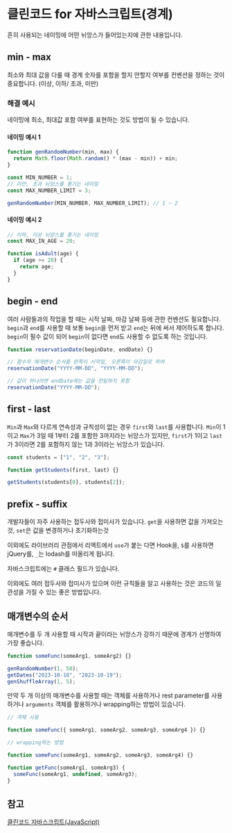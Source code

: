 # 클린코드 for 자바스크립트(경계)

흔히 사용되는 네이밍에 어떤 뉘앙스가 들어있는지에 관한 내용입니다.

## min - max

최소와 최대 값을 다룰 때 경계 숫자를 포함을 할지 안할지 여부를 컨벤션을 정하는 것이 중요합니다.
(이상, 이하/ 초과, 미만)

### 해결 예시

네이밍에 최소, 최대값 포함 여부를 표현하는 것도 방법이 될 수 있습니다.

#### 네이밍 예시 1

```javascript
function genRandomNumber(min, max) {
  return Math.floor(Math.random() * (max - min)) + min;
}

const MIN_NUMBER = 1;
// 미만, 초과 뉘앙스를 풍기는 네이밍
const MAX_NUMBER_LIMIT = 3;

genRandomNumber(MIN_NUMBER, MAX_NUMBER_LIMIT); // 1 ~ 2
```

#### 네이밍 예시 2

```javascript
// 이하, 이상 뉘앙스를 풍기는 네이밍
const MAX_IN_AGE = 20;

function isAdult(age) {
  if (age >= 20) {
    return age;
  }
}
```

## begin - end

여러 사람들과의 작업을 할 때는 시작 날짜, 마감 날짜 등에 관한 컨벤션도 필요합니다.
`begin`과 `end`를 사용할 때 보통 `begin`을 먼저 받고 `end`는 뒤에 써서 제어하도록 합니다.
`begin`이 필수 값이 되어 `begin`이 없다면 `end`도 사용할 수 없도록 하는 것입니다.

```javascript
function reservationDate(beginDate, endDate) {}

// 함수의 매개변수 순서를 왼쪽이 시작일, 오른쪽이 마감일로 하여
reservationDate("YYYY-MM-DD", "YYYY-MM-DD");

// 값이 하나라면 endDate에는 값을 전달하지 못함
reservationDate("YYYY-MM-DD");
```

## first - last

`Min`과 `Max`와 다르게 연속성과 규칙성이 없는 경우 `first`와 `last`를 사용합니다.
`Min`이 1이고 `Max`가 3일 때 1부터 2를 포함한 3까지라는 뉘앙스가 있지만,
`first`가 1이고 `last`가 3이라면 2를 포함하지 않는 1과 3이라는 뉘앙스가 있습니다.

```javascript
const students = ["1", "2", "3"];

function getStudents(first, last) {}

getStudents(students[0], students[2]);
```

## prefix - suffix

개발자들이 자주 사용하는 접두사와 접미사가 있습니다.
`get`을 사용하면 값을 가져오는 것, `set`은 값을 변경하거나 초기화하는것

이외에도 라이브러리 관점에서 리엑트에서 `use`가 붙는 다면 Hook을, `$`를 사용하면 jQuery를, `_`는 lodash를 떠올리게 됩니다.

자바스크립트에는 `#` 클래스 필드가 있습니다.

이외에도 여러 접두사와 접미사가 있으며 이런 규칙들을 알고 사용하는 것은 코드의 일관성을 가질 수 있는 좋은 방법입니다.

## 매개변수의 순서

매개변수를 두 개 사용할 때 시작과 끝이라는 뉘앙스가 강하기 때문에 경계가 선명하여 가장 좋습니다.

```javascript
function someFunc(someArg1, someArg2) {}

genRandomNumber(1, 50);
getDates("2023-10-18", "2023-10-19");
genShuffleArray(1, 5);
```

만약 두 개 이상의 매개변수를 사용할 때는 객체를 사용하거나 rest parameter를 사용하거나 `arguments` 객체를 활용하거나 wrapping하는 방법이 있습니다.

```javascript
// 객체 사용

function someFunc({ someArg1, someArg2, someArg3, someArg4 }) {}
```

```javascript
// wrapping하는 방법

function someFunc(someArg1, someArg2, someArg3, someArg4) {}

function getFunc(someArg1, someArg3) {
  someFunc(someArg1, undefined, someArg3);
}
```

## 참고

[클린코드 자바스크립트(JavaScript)](https://www.udemy.com/course/clean-code-js/)
